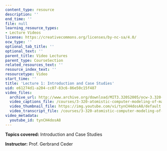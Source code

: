 ```yaml
---
content_type: resource
description: ''
end_time: ''
file: null
learning_resource_types:
- Lecture Videos
license: https://creativecommons.org/licenses/by-nc-sa/4.0/
ocw_type: ''
optional_tab_title: ''
optional_text: ''
parent_title: Video Lectures
parent_type: CourseSection
related_resources_text: ''
resource_index_text: ''
resourcetype: Video
start_time: ''
title: 'Lecture 1: Introduction and Case Studies'
uid: e61274d1-a204-cc07-83c6-86e50c15f487
video_files:
  archive_url: http://www.archive.org/download/MIT3.320S2005/ocw-3.320-lec-1-01feb05-220k.mp4
  video_captions_file: /courses/3-320-atomistic-computer-modeling-of-materials-sma-5107-spring-2005/1c3f2025f91a5fa3905bb3d24fafd31a_tynCH4dosA8.vtt
  video_thumbnail_file: https://img.youtube.com/vi/tynCH4dosA8/default.jpg
  video_transcript_file: /courses/3-320-atomistic-computer-modeling-of-materials-sma-5107-spring-2005/a93ee4abe8a429b2234c5599ac58585d_tynCH4dosA8.pdf
video_metadata:
  youtube_id: tynCH4dosA8
---
```


**Topics covered:** Introduction and Case Studies

**Instructor:** Prof. Gerbrand Ceder


